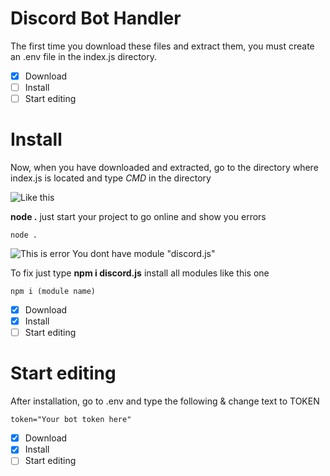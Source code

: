 # Discord Bot Handler

The first time you download these files and extract them, you must create an .env file in the index.js directory.

- [x] Download
- [ ] Install
- [ ] Start editing

# Install
Now, when you have downloaded and extracted, go to the directory where index.js is located and type *CMD* in the directory

![Like this](https://i.imgur.com/6GZ6Fz9_d.webp?maxwidth=760&fidelity=grand)

**node .** just start your project to go online and show you errors
```
node .
```
![This is error](https://i.imgur.com/4yC0Rzt_d.webp?maxwidth=760&fidelity=grand)
You dont have module "discord.js"

To fix just type **npm i discord.js**
install all modules like this one


```
npm i (module name)
```
- [x] Download
- [x] Install
- [ ] Start editing

# Start editing
After installation, go to .env and type the following & change text to TOKEN

```
token="Your bot token here"
```

- [x] Download
- [x] Install
- [ ] Start editing
